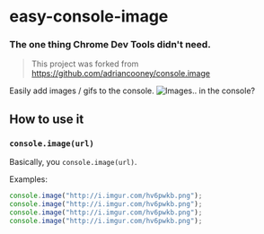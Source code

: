 # easy-console-image

### The one thing Chrome Dev Tools didn't need.

>This project was forked from https://github.com/adriancooney/console.image

Easily add images / gifs to the console. 
![Images.. in the console?](http://i.imgur.com/hv6pwkb.png)

## How to use it

### `console.image(url)`

Basically, you `console.image(url)`.

Examples:

```js
console.image("http://i.imgur.com/hv6pwkb.png");
console.image("http://i.imgur.com/hv6pwkb.png");
console.image("http://i.imgur.com/hv6pwkb.png");
console.image("http://i.imgur.com/hv6pwkb.png");
```
